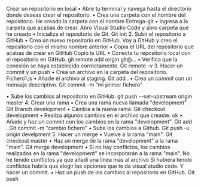  Crear un repositorio en local
•	Abre tu terminal y navega hasta el directorio donde deseas crear el repositorio.
•	Crea una carpeta con el nombre del repositorio.
He creado la carpeta con el nombre Entrega-git
•	Ingresa a la carpeta que acabas de crear.
Abro Visual Studio Code y abro carpeta que he creado
•	Inicializa el repositorio de Git.
Git init
2. Subir el repositorio a GitHub
•	Crea un nuevo repositorio en GitHub.
Voy a GitHub y creo el repositorio con el mismo nombre anterior
•	Copia el URL del repositorio que acabas de crear en GitHub
Copio la URL
•	Conecta tu repositorio local con el repositorio en GitHub.
git remote add origin git@...
•	Verifica que la conexión se haya establecido correctamente.
Git remote -v
3. Hacer un commit y un push
•	Crea un archivo en la carpeta del repositorio.
Fichero1.js
•	Añade el archivo al staging.
Git add .
•	Crea un commit con un mensaje descriptivo.
Git commit -m “mi primer fichero”

•	Sube los cambios al repositorio en GitHub.
              git push --set-upstream origin master
4. Crear una rama
•	Crea una rama nueva llamada "development".
Git Branch development
•	Cambia a la nueva rama.
Git checkout development
•	Realiza algunos cambios en el archivo que creaste.
ok
•	Añade y haz un commit con los cambios en la rama "development".
Git add .
Git commit -m “cambio fichero”
•	Sube los cambios a Github.
Git push -u origin develpment
5. Hacer un merge
•	Vuelve a la rama "main".
Git checkout master
•	Haz un merge de la rama "development" a la rama "main".
Git merge development
•	Si no hay conflictos, los cambios realizados en la rama "development" se incorporarán a la rama "main".
No he tenido conflictos ya que añadí una línea mas al archivo
Si hubiera tenido conflictos habría que elegir las opciones que te da visual studio code. Y hacer un commit.
•	Haz un push de los cambios al repositorio en GitHub.
Git push